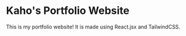 # Kaho's Portfolio Website

This is my portfolio website! It is made using React.jsx and TailwindCSS.
